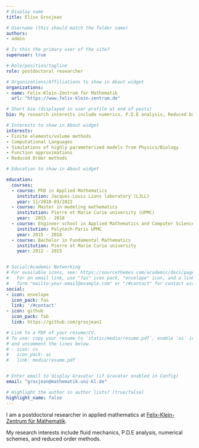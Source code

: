 ```yaml
---
# Display name
title: Elise Grosjean

# Username (this should match the folder name)
authors:
- admin

# Is this the primary user of the site?
superuser: true

# Role/position/tagline
role: postdoctoral researcher

# Organizations/Affiliations to show in About widget
organizations:
- name: Felix-Klein-Zentrum für Mathematik
  url: "https://www.felix-klein-zentrum.de"

# Short bio (displayed in user profile at end of posts)
bio: My research interests include numerics, P.D.E analysis, Reduced basis methods.

# Interests to show in About widget
interests:
- Finite elements/volume methods
- Computational Languages
- Simulations of highly parameterized models from Physics/Biology 
- Function approximations
- Reduced Order methods

# Education to show in About widget

education:
  courses:
  - course: PhD in Applied Mathematics
    institution: Jacques-Louis Lions laboratory (LJLL)
    year: 11/2018-03/2022
  - course: Master in modeling mathematics
    institution: Pierre et Marie Curie university (UPMC)
    year:  2015 - 2018
  - course: Engineer school in Applied Mathematics and Computer Science
    institution: Polytech-Paris UPMC
    year: 2015 - 2018
  - course: Bachelor in Fundamental Mathematics
    institution: Pierre et Marie Curie university
    year: 2012 - 2015


# Social/Academic Networking
# For available icons, see: https://sourcethemes.com/academic/docs/page-builder/#icons
#   For an email link, use "fas" icon pack, "envelope" icon, and a link in the
#   form "mailto:your-email@example.com" or "/#contact" for contact widget.
social:
- icon: envelope
  icon_pack: fas
  link: '/#contact'
- icon: github
  icon_pack: fab
  link: https://github.com/grosjean1

# Link to a PDF of your resume/CV.
# To use: copy your resume to `static/media/resume.pdf`, enable `ai` icons in `params.toml`, 
# and uncomment the lines below.
# - icon: cv
#   icon_pack: ai
#   link: media/resume.pdf


# Enter email to display Gravatar (if Gravatar enabled in Config)
email: "grosjean@mathematik.uni-kl.de"

# Highlight the author in author lists? (true/false)
highlight_name: false
---
```


I am a postdoctoral researcher in applied mathematics at [Felix-Klein-Zentrum für Mathematik](https://www.felix-klein-zentrum.de/).

My research interests include fluid mechanics, P.D.E analysis, numerical schemes, and reduced order methods.
